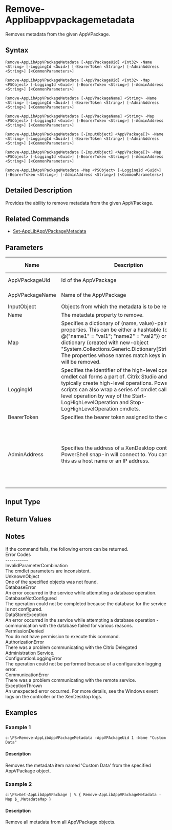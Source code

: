 ﻿
# Remove-Applibappvpackagemetadata
Removes metadata from the given AppVPackage.
## Syntax
```
Remove-AppLibAppVPackageMetadata [-AppVPackageUid] <Int32> -Name <String> [-LoggingId <Guid>] [-BearerToken <String>] [-AdminAddress <String>] [<CommonParameters>]

Remove-AppLibAppVPackageMetadata [-AppVPackageUid] <Int32> -Map <PSObject> [-LoggingId <Guid>] [-BearerToken <String>] [-AdminAddress <String>] [<CommonParameters>]

Remove-AppLibAppVPackageMetadata [-AppVPackageName] <String> -Name <String> [-LoggingId <Guid>] [-BearerToken <String>] [-AdminAddress <String>] [<CommonParameters>]

Remove-AppLibAppVPackageMetadata [-AppVPackageName] <String> -Map <PSObject> [-LoggingId <Guid>] [-BearerToken <String>] [-AdminAddress <String>] [<CommonParameters>]

Remove-AppLibAppVPackageMetadata [-InputObject] <AppVPackage[]> -Name <String> [-LoggingId <Guid>] [-BearerToken <String>] [-AdminAddress <String>] [<CommonParameters>]

Remove-AppLibAppVPackageMetadata [-InputObject] <AppVPackage[]> -Map <PSObject> [-LoggingId <Guid>] [-BearerToken <String>] [-AdminAddress <String>] [<CommonParameters>]

Remove-AppLibAppVPackageMetadata -Map <PSObject> [-LoggingId <Guid>] [-BearerToken <String>] [-AdminAddress <String>] [<CommonParameters>]
```
## Detailed Description
Provides the ability to remove metadata from the given AppVPackage.


## Related Commands

* [Set-AppLibAppVPackageMetadata](./Set-AppLibAppVPackageMetadata/)
## Parameters
| Name   | Description | Required? | Pipeline Input | Default Value |
| --- | --- | --- | --- | --- |
| AppVPackageUid | Id of the AppVPackage | true | true (ByValue, ByPropertyName) |  |
| AppVPackageName | Name of the AppVPackage | true | true (ByValue, ByPropertyName) |  |
| InputObject | Objects from which the metadata is to be removed. | true | true (ByValue) |  |
| Name | The metadata property to remove. | true | false |  |
| Map | Specifies a dictionary of (name, value)-pairs for the properties. This can be either a hashtable (created with @{"name1" = "val1"; "name2" = "val2"}) or a string dictionary (created with new-object "System.Collections.Generic.Dictionary\[String,String\]"). The properties whose names match keys in the map will be removed. | true | true (ByValue) |  |
| LoggingId | Specifies the identifier of the high-level operation this cmdlet call forms a part of. Citrix Studio and Director typically create high-level operations. PowerShell scripts can also wrap a series of cmdlet calls in a high-level operation by way of the Start-LogHighLevelOperation and Stop-LogHighLevelOperation cmdlets. | false | false |  |
| BearerToken | Specifies the bearer token assigned to the calling user | false | false |  |
| AdminAddress | Specifies the address of a XenDesktop controller the PowerShell snap-in will connect to. You can provide this as a host name or an IP address. | false | false | Localhost. Once a value is provided by any cmdlet, this value becomes the default. |

## Input Type

### 

## Return Values

### 

## Notes
If the command fails, the following errors can be returned.<br>    Error Codes<br>    -----------<br>    InvalidParameterCombination<br>        The cmdlet parameters are inconsistent.<br>    UnknownObject<br>        One of the specified objects was not found.<br>    DatabaseError<br>        An error occurred in the service while attempting a database operation.<br>    DatabaseNotConfigured<br>        The operation could not be completed because the database for the service is not configured.<br>    DataStoreException<br>        An error occurred in the service while attempting a database operation - communication with the database failed for various reasons.<br>    PermissionDenied<br>        You do not have permission to execute this command.<br>    AuthorizationError<br>        There was a problem communicating with the Citrix Delegated Administration Service.<br>    ConfigurationLoggingError<br>        The operation could not be performed because of a configuration logging error.<br>    CommunicationError<br>        There was a problem communicating with the remote service.<br>    ExceptionThrown<br>        An unexpected error occurred.  For more details, see the Windows event logs on the controller or the XenDesktop logs.
## Examples

### Example 1
```
c:\PS>Remove-AppLibAppVPackageMetadata -AppVPAckageUid 1 -Name "Custom Data"
```
#### Description
Removes the metadata item named 'Custom Data' from the specified AppVPackage object.
### Example 2
```
c:\PS>Get-AppLibAppVPackage | % { Remove-AppLibAppVPackageMetadata -Map $_.MetadataMap }
```
#### Description
Remove all metadata from all AppVPackage objects.
